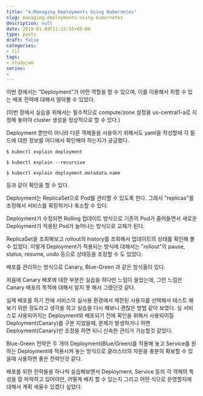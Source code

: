 ```yaml
---
title: "4.Managing Deployments Using Kubernetes"
slug: managing-deployments-using-kubernetes
description: null
date: 2019-01-09T11:15:55+09:00
type: posts
draft: false 
categories:
- til 
tags:
- studyjam
series:
-
---
```


이번 장에서는 "Deployment"가 어떤 역할을 할 수 있으며, 이를 이용해서 취할 수 있는 배포 전략에 대해서 알아볼 수 있었다.

(이번 장에서 실습을 위해서는 필수적으로 compute/zone 설정을 us-central1-a로 지정해 놓아야 cluster 생성을 정상적으로 할 수 있다.)



Deployment 뿐만이 아니라 다른 객체들을 사용하기 위해서도 yaml을 작성할때 각 필드에 대한 정보를 어디에서 확인해야 하는지가 궁금했다.

```
$ kubectl explain deployment

$ kubectl explain --recursive

$ kubectl explain deployment.metadata.name
```

등과 같이 확인을 할 수 있다.



Deployment는 ReplicaSet으로 Pod를 관리할 수 있도록 한다. 그래서 "replicas"를 조정해서 서비스를 확장하거나 축소할 수 있다.

Deployment가 수정되면 Rolling 업데이트 방식으로 기존의 Pod가 줄어들면서 새로운 Deployment가 적용된 Pod가 늘어나는 방식으로 교체가 된다.

ReplicaSet을 조회해보고  rollout의 history를 조회해서 업데이트의 상태를 확인해 볼 수 있었다. 이렇게 Deployment가 적용되는 방식에 대해서는 "rollout"의 pause, status, resume, undo 등으로 상태등을 조정할 수 도 있었다.



배포를 관리하는 방식으로 Canary, Blue-Green 과 같은 방식들이 있다.



처음에 Canary 배포에 대한 부분은 실습을 하다만 느낌이 들었는데, 그런 느낌은 Canary 배포의 목적에 대해서 알지 못 해서 그랬던것 같다.

실제 배포를 하기 전에 서비스의 실사용 환경에서 제한된 사용자를 선택해서 테스트 해보기 위한 정도라고 생각을 하고 실습을 다시 해보니 괜찮은 방법 같아 보였다. 실 서비스로 사용되어지는 Deployment와 배포되기 전에 확인을 위해서 사용되어질 Deployment(Canary)를 구분 지었을때, 문제가 발생하거나 하면 Deployment(Canary)만 조정을 하면 되니 신속한 관리가 가능할것 같았다.



Blue-Green 전략은 두 개의 Deployment(Blue/Green)를 적용해 놓고 Service를 원하는 Deployment에 적용시켜 놓는 방식으로 클러스터의 자원을 충분히 확보할 수 있을때 사용하면 좋은 전략인것 같다.



배포를 위한 전략들을 하나씩 실습해보면서 Deployment, Service 등의 각 객체의 특성을 잘 파악하고 있어야만, 어떻게 배치 할 수 있는지 그리고 어떤 식으로 운영할지에 대해서 계획 세울수 있겠다 싶었다.


